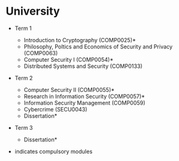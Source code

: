 # University

- Term 1
  - Introduction to Cryptography (COMP0025)*
  - Philosophy, Poltics and Economics of Security and Privacy (COMP0063)
  - Computer Security I (COMP0054)*
  - Distributed Systems and Security (COMP0133)

- Term 2
  - Computer Security II (COMP0055)*
  - Research in Information Security (COMP0057)*
  - Information Security Management (COMP0059)
  - Cybercrime (SECU0043)
  - Dissertation*

- Term 3
  - Dissertation*


* indicates compulsory modules

